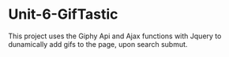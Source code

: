 # Unit-6-GifTastic

This project uses the Giphy Api and Ajax functions with Jquery to dunamically add gifs to the page, upon search submut. 
